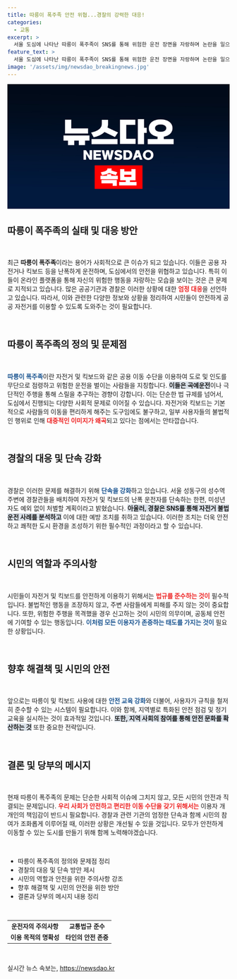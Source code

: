 ```yaml
---
title: 따릉이 폭주족 안전 위협...경찰의 강력한 대응!
categories:
  - 교통
excerpt: >
  서울 도심에 나타난 따릉이 폭주족이 SNS를 통해 위험한 운전 장면을 자랑하며 논란을 일으키고 있습니다. 경찰은 엄정 단속을 예고하며 시민 안전을 지키기 위한 조치를 강화하고 있습니다. 이들의 행동이 불러올 결과는? 클릭해서 확인하세요!
feature_text: >
  서울 도심에 나타난 따릉이 폭주족이 SNS를 통해 위험한 운전 장면을 자랑하며 논란을 일으키고 있습니다. 경찰은 엄정 단속을 예고하며 시민 안전을 지키기 위한 조치를 강화하고 있습니다. 이들의 행동이 불러올 결과는? 클릭해서 확인하세요!
image: '/assets/img/newsdao_breakingnews.jpg'
---
```


<p><img src="/assets/img/newsdao_breakingnews.jpg" alt="flaretime 속보" /></p>

<h2 data-ke-size="size26">따릉이 폭주족의 실태 및 대응 방안</h2>

<p data-ke-size="size16">&nbsp;</p>

<p data-ke-size="size16">최근 <b>따릉이 폭주족</b>이라는 용어가 사회적으로 큰 이슈가 되고 있습니다. 이들은 공용 자전거나 킥보드 등을 난폭하게 운전하며, 도심에서의 안전을 위협하고 있습니다. 특히 이들이 온라인 플랫폼을 통해 자신의 위험한 행동을 자랑하는 모습을 보이는 것은 큰 문제로 지적되고 있습니다. 많은 공공기관과 경찰은 이러한 상황에 대한 <b><span style="color: #ee2323;">엄정 대응</span></b>을 선언하고 있습니다. 따라서, 이와 관련한 다양한 정보와 상황을 정리하여 시민들이 안전하게 공공 자전거를 이용할 수 있도록 도와주는 것이 필요합니다.</p>

<p data-ke-size="size16">&nbsp;</p>

<h2 data-ke-size="size26">따릉이 폭주족의 정의 및 문제점</h2>

<p data-ke-size="size16">&nbsp;</p>

<p><b><span style="color: #1a5490;">따릉이 폭주족</span></b>이란 자전거 및 킥보드와 같은 공용 이동 수단을 이용하여 도로 및 인도를 무단으로 점령하고 위험한 운전을 벌이는 사람들을 지칭합니다. <b><span style="background-color: #21538527;">이들은 곡예운전</span></b>이나 극단적인 주행을 통해 스릴을 추구하는 경향이 강합니다. 이는 단순한 법 규제를 넘어서, 도심에서 진행되는 다양한 사회적 문제로 이어질 수 있습니다. 자전거와 킥보드는 기본적으로 사람들의 이동을 편리하게 해주는 도구임에도 불구하고, 일부 사용자들의 불법적인 행위로 인해 <b><span style="color: #ee2323;">대중적인 이미지가 왜곡</span></b>되고 있다는 점에서는 안타깝습니다.</p></p>

<p data-ke-size="size16">&nbsp;</p>

<h2 data-ke-size="size26">경찰의 대응 및 단속 강화</h2>

<p data-ke-size="size16">&nbsp;</p>

<p>경찰은 이러한 문제를 해결하기 위해 <b><span style="color: #1a5490;">단속을 강화</span></b>하고 있습니다. 서울 성동구의 성수역 주변에 경찰관들을 배치하여 자전거 및 킥보드의 난폭 운전자를 단속하는 한편, 미성년자도 예외 없이 처벌할 계획이라고 밝혔습니다. <b><span style="background-color: #21538527;">아울러, 경찰은 SNS를 통해 자전거 불법 운전 사례를 분석하고</span></b> 이에 대한 예방 조치를 취하고 있습니다. 이러한 조치는 더욱 안전하고 쾌적한 도시 환경을 조성하기 위한 필수적인 과정이라고 할 수 있습니다.</p></p>

<p data-ke-size="size16">&nbsp;</p>

<h2 data-ke-size="size26">시민의 역할과 주의사항</h2>

<p data-ke-size="size16">&nbsp;</p>

<p>시민들이 자전거 및 킥보드를 안전하게 이용하기 위해서는 <b><span style="color: #ee2323;">법규를 준수하는 것이</span></b> 필수적입니다. 불법적인 행동을 조장하지 않고, 주변 사람들에게 피해를 주지 않는 것이 중요합니다. 또한, 위험한 주행을 목격했을 경우 신고하는 것이 시민의 의무이며, 공동체 안전에 기여할 수 있는 행동입니다. <b><span style="color: #1a5490;">이처럼 모든 이용자가 존중하는 태도를 가지는 것이</span></b> 필요한 상황입니다.</p></p>

<p data-ke-size="size16">&nbsp;</p>

<h2 data-ke-size="size26">향후 해결책 및 시민의 안전</h2>

<p data-ke-size="size16">&nbsp;</p>

<p>앞으로는 따릉이 및 킥보드 사용에 대한 <b><span style="color: #1a5490;">안전 교육 강화</span></b>와 더불어, 사용자가 규칙을 철저히 준수할 수 있는 시스템이 필요합니다. 이와 함께, 지역별로 특화된 안전 점검 및 정기 교육을 실시하는 것이 효과적일 것입니다. <b><span style="background-color: #21538527;">또한, 지역 사회의 참여를 통해 안전 문화를 확산하는 것</span></b> 또한 중요한 전략입니다.</p></p>

<p data-ke-size="size16">&nbsp;</p>

<h2 data-ke-size="size26">결론 및 당부의 메시지</h2>

<p data-ke-size="size16">&nbsp;</p>

<p>현재 따릉이 폭주족의 문제는 단순한 사회적 이슈에 그치지 않고, 모든 시민의 안전과 직결되는 문제입니다. <b><span style="color: #ee2323;">우리 사회가 안전하고 편리한 이동 수단을 갖기 위해서는</span></b> 이용자 개개인의 책임감이 반드시 필요합니다. 경찰과 관련 기관의 엄정한 단속과 함께 시민의 참여가 조화롭게 이루어질 때, 이러한 상황은 개선될 수 있을 것입니다. 모두가 안전하게 이동할 수 있는 도시를 만들기 위해 함께 노력해야겠습니다.</p></p>

<p data-ke-size="size16">&nbsp;</p>

<ul>
    <li>따릉이 폭주족의 정의와 문제점 정리</li>
    <li>경찰의 대응 및 단속 방안 제시</li>
    <li>시민의 역할과 안전을 위한 주의사항 강조</li>
    <li>향후 해결책 및 시민의 안전을 위한 방안</li>
    <li>결론과 당부의 메시지 내용 정리</li>
</ul>

<p data-ke-size="size16">&nbsp;</p>

<table>
    <tr>
        <td style="text-align: center; height: 17px;"><b>운전자의 주의사항</b></td>
        <td style="text-align: center; height: 17px;"><b>교통법규 준수</b></td>
    </tr>
    <tr>
        <td style="text-align: center; height: 17px;"><b>이용 목적의 명확성</b></td>
        <td style="text-align: center; height: 17px;"><b>타인의 안전 존중</b></td>
    </tr>
</table>

<p data-ke-size="size16">&nbsp;</p>
실시간 뉴스 속보는, <a href="https://newsdao.kr" rel="dofollow">https://newsdao.kr</a>



